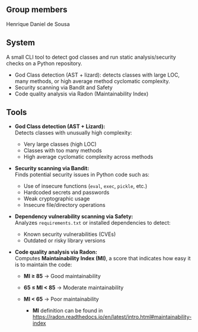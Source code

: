 ## Group members

Henrique Daniel de Sousa

## System

A small CLI tool to detect god classes and run static analysis/security checks on a Python repository.

- God Class detection (AST + lizard): detects classes with large LOC, many methods, or high average method cyclomatic complexity.
- Security scanning via Bandit and Safety
- Code quality analysis via Radon (Maintainability Index)

## Tools

- **God Class detection (AST + Lizard):**  
  Detects classes with unusually high complexity:
  - Very large classes (high LOC)  
  - Classes with too many methods  
  - High average cyclomatic complexity across methods  

- **Security scanning via Bandit:**  
  Finds potential security issues in Python code such as:
  - Use of insecure functions (`eval`, `exec`, `pickle`, etc.)  
  - Hardcoded secrets and passwords  
  - Weak cryptographic usage  
  - Insecure file/directory operations  

- **Dependency vulnerability scanning via Safety:**  
  Analyzes `requirements.txt` or installed dependencies to detect:
  - Known security vulnerabilities (CVEs)  
  - Outdated or risky library versions  

- **Code quality analysis via Radon:**  
  Computes **Maintainability Index (MI)**, a score that indicates how easy it is to maintain the code:  
  - **MI ≥ 85** → Good maintainability  
  - **65 ≤ MI < 85** → Moderate maintainability  
  - **MI < 65** → Poor maintainability  

    * **MI** definition can be found in https://radon.readthedocs.io/en/latest/intro.html#maintainability-index